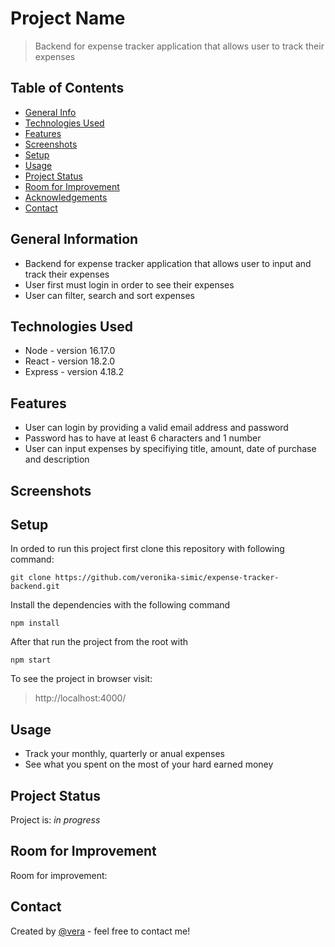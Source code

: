 # Project Name

> Backend for expense tracker application that allows user to track their expenses

## Table of Contents

- [General Info](#general-information)
- [Technologies Used](#technologies-used)
- [Features](#features)
- [Screenshots](#screenshots)
- [Setup](#setup)
- [Usage](#usage)
- [Project Status](#project-status)
- [Room for Improvement](#room-for-improvement)
- [Acknowledgements](#acknowledgements)
- [Contact](#contact)

## General Information

- Backend for expense tracker application that allows user to input and track their expenses
- User first must login in order to see their expenses
- User can filter, search and sort expenses

## Technologies Used

- Node - version 16.17.0
- React - version 18.2.0
- Express - version 4.18.2


## Features

- User can login by providing a valid email address and password
- Password has to have at least 6 characters and 1 number
- User can input expenses by specifiying title, amount, date of purchase and description

## Screenshots


## Setup

In orded to run this project first clone this repository with following command:

`git clone https://github.com/veronika-simic/expense-tracker-backend.git`

Install the dependencies with the following command

`npm install`

After that run the project from the root with

`npm start`

To see the project in browser visit:

> http://localhost:4000/


## Usage

- Track your monthly, quarterly or anual expenses
- See what you spent on the most of your hard earned money

## Project Status

Project is: _in progress_

## Room for Improvement

Room for improvement:

## Contact

Created by [@vera](https://github.com/veronika-simic) - feel free to contact me!